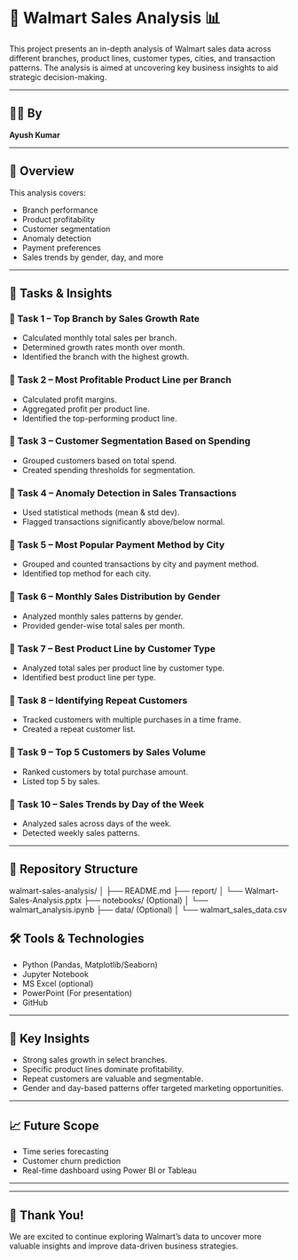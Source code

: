 # 🛒 Walmart Sales Analysis 📊

This project presents an in-depth analysis of Walmart sales data across different branches, product lines, customer types, cities, and transaction patterns. The analysis is aimed at uncovering key business insights to aid strategic decision-making.

---

## 👨‍💻 By

**Ayush Kumar**

---

## 📌 Overview

This analysis covers:

- Branch performance
- Product profitability
- Customer segmentation
- Anomaly detection
- Payment preferences
- Sales trends by gender, day, and more

---

## 🧠 Tasks & Insights

### 🔹 Task 1 – Top Branch by Sales Growth Rate
- Calculated monthly total sales per branch.
- Determined growth rates month over month.
- Identified the branch with the highest growth.

### 🔹 Task 2 – Most Profitable Product Line per Branch
- Calculated profit margins.
- Aggregated profit per product line.
- Identified the top-performing product line.

### 🔹 Task 3 – Customer Segmentation Based on Spending
- Grouped customers based on total spend.
- Created spending thresholds for segmentation.

### 🔹 Task 4 – Anomaly Detection in Sales Transactions
- Used statistical methods (mean & std dev).
- Flagged transactions significantly above/below normal.

### 🔹 Task 5 – Most Popular Payment Method by City
- Grouped and counted transactions by city and payment method.
- Identified top method for each city.

### 🔹 Task 6 – Monthly Sales Distribution by Gender
- Analyzed monthly sales patterns by gender.
- Provided gender-wise total sales per month.

### 🔹 Task 7 – Best Product Line by Customer Type
- Analyzed total sales per product line by customer type.
- Identified best product line per type.

### 🔹 Task 8 – Identifying Repeat Customers
- Tracked customers with multiple purchases in a time frame.
- Created a repeat customer list.

### 🔹 Task 9 – Top 5 Customers by Sales Volume
- Ranked customers by total purchase amount.
- Listed top 5 by sales.

### 🔹 Task 10 – Sales Trends by Day of the Week
- Analyzed sales across days of the week.
- Detected weekly sales patterns.

---

## 📁 Repository Structure

walmart-sales-analysis/
│
├── README.md
├── report/
│ └── Walmart-Sales-Analysis.pptx
├── notebooks/ (Optional)
│ └── walmart_analysis.ipynb
├── data/ (Optional)
│ └── walmart_sales_data.csv

## 🛠 Tools & Technologies

- Python (Pandas, Matplotlib/Seaborn)
- Jupyter Notebook
- MS Excel (optional)
- PowerPoint (For presentation)
- GitHub

---

## 🎯 Key Insights

- Strong sales growth in select branches.
- Specific product lines dominate profitability.
- Repeat customers are valuable and segmentable.
- Gender and day-based patterns offer targeted marketing opportunities.

---

## 📈 Future Scope

- Time series forecasting
- Customer churn prediction
- Real-time dashboard using Power BI or Tableau

---



---

## 🙏 Thank You!

We are excited to continue exploring Walmart’s data to uncover more valuable insights and improve data-driven business strategies.
